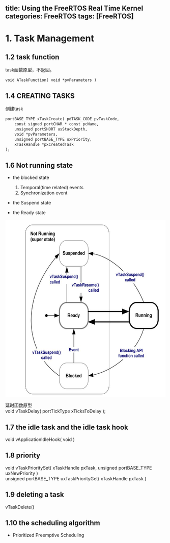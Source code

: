 title: Using the FreeRTOS Real Time Kernel
categories: FreeRTOS
tags: [FreeRTOS]
---

# 1. Task Management

## 1.2 task function
task函数原型，不返回。

	void ATaskFunction( void *pvParameters )

## 1.4 CREATING TASKS
创建task

	portBASE_TYPE xTaskCreate( pdTASK_CODE pvTaskCode,
		const signed portCHAR * const pcName,
		unsigned portSHORT usStackDepth,
		void *pvParameters,
		unsigned portBASE_TYPE uxPriority,
		xTaskHandle *pxCreatedTask
	);

## 1.6 Not running state
- the blocked state   
	1. Temporal(time related) events
	2. Synchronization event

- the Suspend state
- the Ready state

![](/images/freertos/freertos_state_trasition.jpg)

延时函数原型   
void vTaskDelay( portTickType xTicksToDelay );

## 1.7 the idle task and the idle task hook
void vApplicationIdleHook( void )

## 1.8 priority
void vTaskPrioritySet( xTaskHandle pxTask, unsigned portBASE_TYPE uxNewPriority )   
unsigned portBASE_TYPE uxTaskPriorityGet( xTaskHandle pxTask )

## 1.9 deleting a task
vTaskDelete()

## 1.10 the scheduling algorithm
- Prioritized Preemptive Scheduling

